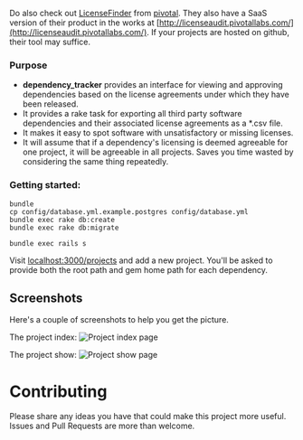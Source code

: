 Do also check out [LicenseFinder](https://github.com/pivotal/LicenseFinder) from [pivotal](https://github.com/pivotal). They also have a SaaS version of their product in the works at [http://licenseaudit.pivotallabs.com/](http://licenseaudit.pivotallabs.com/).  If your projects are hosted on github, their tool may suffice.

### Purpose

* **dependency_tracker** provides an interface for viewing and
approving dependencies based on the license agreements under which
they have been released.
* It provides a rake task for exporting all third party
software dependencies and their associated license agreements as a *.csv
file.
* It makes it easy to spot software with unsatisfactory
or missing licenses.
* It will assume that if a dependency's licensing is deemed
agreeable for one project, it will be agreeable in all projects. Saves you
time wasted by considering the same thing repeatedly.

### Getting started:

    bundle
    cp config/database.yml.example.postgres config/database.yml
    bundle exec rake db:create
    bundle exec rake db:migrate

    bundle exec rails s

Visit [localhost:3000/projects](http://localhost:3000/projects) and add a new project. You'll be asked
to provide both the root path and gem home path for each dependency.

## Screenshots

Here's a couple of screenshots to help you get the picture.

The project index:
![Project index page](https://raw.github.com/rthbound/dependency_tracker/master/screenshots/projects_index.png)

The project show:
![Project show page](https://raw.github.com/rthbound/dependency_tracker/master/screenshots/project_show.png)
# Contributing

Please share any ideas you have that could make this project more useful. Issues and Pull Requests are more than welcome.
